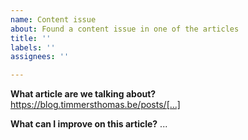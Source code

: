 ```yaml
---
name: Content issue
about: Found a content issue in one of the articles
title: ''
labels: ''
assignees: ''

---
```


**What article are we talking about?**
https://blog.timmersthomas.be/posts/[...]

**What can I improve on this article?**
...
